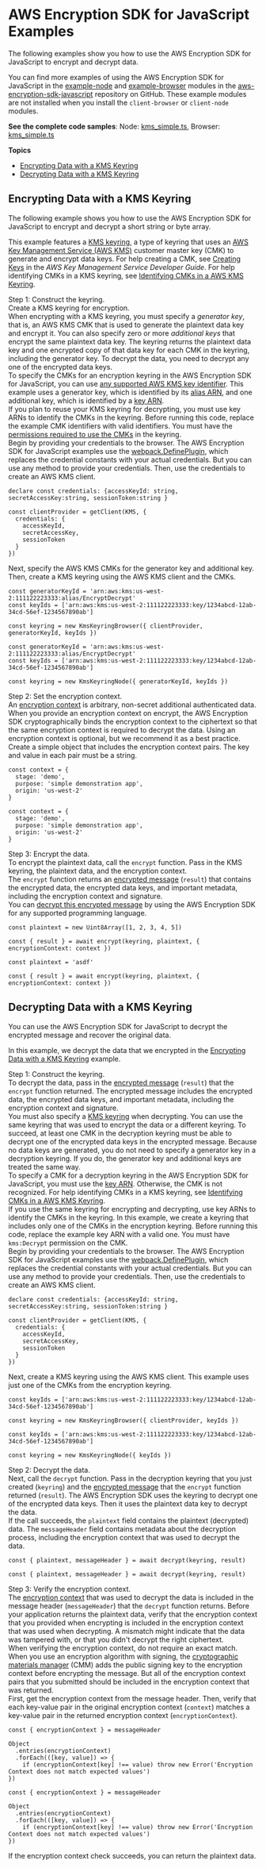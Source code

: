 # AWS Encryption SDK for JavaScript Examples<a name="js-examples"></a>

The following examples show you how to use the AWS Encryption SDK for JavaScript to encrypt and decrypt data\. 

You can find more examples of using the AWS Encryption SDK for JavaScript in the [example\-node](https://github.com/aws/aws-encryption-sdk-javascript/tree/master/modules/example-node) and [example\-browser](https://github.com/aws/aws-encryption-sdk-javascript/tree/master/modules/example-browser) modules in the [aws\-encryption\-sdk\-javascript](https://github.com/aws/aws-encryption-sdk-javascript/) repository on GitHub\. These example modules are not installed when you install the `client-browser` or `client-node` modules\.

**See the complete code samples**: Node: [kms\_simple\.ts](https://github.com/aws/aws-encryption-sdk-javascript/blob/master/modules/example-node/src/kms_simple.ts), Browser: [kms\_simple\.ts](https://github.com/aws/aws-encryption-sdk-javascript/blob/master/modules/example-browser/src/kms_simple.ts)

**Topics**
+ [Encrypting Data with a KMS Keyring](#javascript-example-encrypt)
+ [Decrypting Data with a KMS Keyring](#javascript-example-decrypt)

## Encrypting Data with a KMS Keyring<a name="javascript-example-encrypt"></a>

The following example shows you how to use the AWS Encryption SDK for JavaScript to encrypt and decrypt a short string or byte array\. 

This example features a [KMS keyring](choose-keyring.md#use-kms-keyring), a type of keyring that uses an [AWS Key Management Service \(AWS KMS\)](https://aws.amazon.com/kms/) customer master key \(CMK\) to generate and encrypt data keys\. For help creating a CMK, see [Creating Keys](https://docs.aws.amazon.com/kms/latest/developerguide/create-keys.html) in the *AWS Key Management Service Developer Guide*\. For help identifying CMKs in a KMS keyring, see [Identifying CMKs in a AWS KMS Keyring](choose-keyring.md#kms-keyring-id)\.

Step 1: Construct the keyring\.  
Create a KMS keyring for encryption\.   
When encrypting with a KMS keyring, you must specify a *generator key*, that is, an AWS KMS CMK that is used to generate the plaintext data key and encrypt it\. You can also specify zero or more *additional keys* that encrypt the same plaintext data key\. The keyring returns the plaintext data key and one encrypted copy of that data key for each CMK in the keyring, including the generator key\. To decrypt the data, you need to decrypt any one of the encrypted data keys\.  
To specify the CMKs for an encryption keyring in the AWS Encryption SDK for JavaScript, you can use [any supported AWS KMS key identifier](choose-keyring.md#kms-keyring-id)\. This example uses a generator key, which is identified by its [alias ARN](https://docs.aws.amazon.com/kms/latest/developerguide/concepts.html#key-id-alias-ARN), and one additional key, which is identified by a [key ARN](https://docs.aws.amazon.com/kms/latest/developerguide/concepts.html#key-id-key-ARN)\.  
If you plan to reuse your KMS keyring for decrypting, you must use key ARNs to identify the CMKs in the keyring\.
Before running this code, replace the example CMK identifiers with valid identifiers\. You must have the [permissions required to use the CMKs](choose-keyring.md#kms-keyring-permissions) in the keyring\.  
Begin by providing your credentials to the browser\. The AWS Encryption SDK for JavaScript examples use the [webpack\.DefinePlugin](https://webpack.js.org/plugins/define-plugin/), which replaces the credential constants with your actual credentials\. But you can use any method to provide your credentials\. Then, use the credentials to create an AWS KMS client\.  

```
declare const credentials: {accessKeyId: string, secretAccessKey:string, sessionToken:string }

const clientProvider = getClient(KMS, {
  credentials: {
    accessKeyId,
    secretAccessKey,
    sessionToken
  }
})
```
Next, specify the AWS KMS CMKs for the generator key and additional key\. Then, create a KMS keyring using the AWS KMS client and the CMKs\.  

```
const generatorKeyId = 'arn:aws:kms:us-west-2:111122223333:alias/EncryptDecrypt'
const keyIds = ['arn:aws:kms:us-west-2:111122223333:key/1234abcd-12ab-34cd-56ef-1234567890ab']

const keyring = new KmsKeyringBrowser({ clientProvider, generatorKeyId, keyIds })
```

```
const generatorKeyId = 'arn:aws:kms:us-west-2:111122223333:alias/EncryptDecrypt'
const keyIds = ['arn:aws:kms:us-west-2:111122223333:key/1234abcd-12ab-34cd-56ef-1234567890ab']

const keyring = new KmsKeyringNode({ generatorKeyId, keyIds })
```

Step 2: Set the encryption context\.  
An [encryption context](concepts.md#encryption-context) is arbitrary, non\-secret additional authenticated data\. When you provide an encryption context on encrypt, the AWS Encryption SDK cryptographically binds the encryption context to the ciphertext so that the same encryption context is required to decrypt the data\. Using an encryption context is optional, but we recommend it as a best practice\.  
Create a simple object that includes the encryption context pairs\. The key and value in each pair must be a string\.  

```
const context = {
  stage: 'demo',
  purpose: 'simple demonstration app',
  origin: 'us-west-2'
}
```

```
const context = {
  stage: 'demo',
  purpose: 'simple demonstration app',
  origin: 'us-west-2'
}
```

Step 3: Encrypt the data\.  
To encrypt the plaintext data, call the `encrypt` function\. Pass in the KMS keyring, the plaintext data, and the encryption context\.  
The `encrypt` function returns an [encrypted message](concepts.md#message) \(`result`\) that contains the encrypted data, the encrypted data keys, and important metadata, including the encryption context and signature\.  
You can [decrypt this encrypted message](#javascript-example-decrypt) by using the AWS Encryption SDK for any supported programming language\.  

```
const plaintext = new Uint8Array([1, 2, 3, 4, 5])

const { result } = await encrypt(keyring, plaintext, { encryptionContext: context })
```

```
const plaintext = 'asdf'

const { result } = await encrypt(keyring, plaintext, { encryptionContext: context })
```

## Decrypting Data with a KMS Keyring<a name="javascript-example-decrypt"></a>

You can use the AWS Encryption SDK for JavaScript to decrypt the encrypted message and recover the original data\.

In this example, we decrypt the data that we encrypted in the [Encrypting Data with a KMS Keyring](#javascript-example-encrypt) example\.

Step 1: Construct the keyring\.  
To decrypt the data, pass in the [encrypted message](concepts.md#message) \(`result`\) that the `encrypt` function returned\. The encrypted message includes the encrypted data, the encrypted data keys, and important metadata, including the encryption context and signature\.  
You must also specify a [KMS keyring](choose-keyring.md#use-kms-keyring) when decrypting\. You can use the same keyring that was used to encrypt the data or a different keyring\. To succeed, at least one CMK in the decryption keyring must be able to decrypt one of the encrypted data keys in the encrypted message\. Because no data keys are generated, you do not need to specify a generator key in a decryption keyring\. If you do, the generator key and additional keys are treated the same way\.  
To specify a CMK for a decryption keyring in the AWS Encryption SDK for JavaScript, you must use the [key ARN](https://docs.aws.amazon.com/kms/latest/developerguide/concepts.html#key-id-key-ARN)\. Otherwise, the CMK is not recognized\. For help identifying CMKs in a KMS keyring, see [Identifying CMKs in a AWS KMS Keyring](choose-keyring.md#kms-keyring-id)\.  
If you use the same keyring for encrypting and decrypting, use key ARNs to identify the CMKs in the keyring\.
In this example, we create a keyring that includes only one of the CMKs in the encryption keyring\. Before running this code, replace the example key ARN with a valid one\. You must have `kms:Decrypt` permission on the CMK\.  
Begin by providing your credentials to the browser\. The AWS Encryption SDK for JavaScript examples use the [webpack\.DefinePlugin](https://webpack.js.org/plugins/define-plugin/), which replaces the credential constants with your actual credentials\. But you can use any method to provide your credentials\. Then, use the credentials to create an AWS KMS client\.  

```
declare const credentials: {accessKeyId: string, secretAccessKey:string, sessionToken:string }

const clientProvider = getClient(KMS, {
  credentials: {
    accessKeyId,
    secretAccessKey,
    sessionToken
  }
})
```
Next, create a KMS keyring using the AWS KMS client\. This example uses just one of the CMKs from the encryption keyring\.  

```
const keyIds = ['arn:aws:kms:us-west-2:111122223333:key/1234abcd-12ab-34cd-56ef-1234567890ab']

const keyring = new KmsKeyringBrowser({ clientProvider, keyIds })
```

```
const keyIds = ['arn:aws:kms:us-west-2:111122223333:key/1234abcd-12ab-34cd-56ef-1234567890ab']

const keyring = new KmsKeyringNode({ keyIds })
```

Step 2: Decrypt the data\.  
Next, call the `decrypt` function\. Pass in the decryption keyring that you just created \(`keyring`\) and the [encrypted message](concepts.md#message) that the `encrypt` function returned \(`result`\)\. The AWS Encryption SDK uses the keyring to decrypt one of the encrypted data keys\. Then it uses the plaintext data key to decrypt the data\.  
If the call succeeds, the `plaintext` field contains the plaintext \(decrypted\) data\. The `messageHeader` field contains metadata about the decryption process, including the encryption context that was used to decrypt the data\.  

```
const { plaintext, messageHeader } = await decrypt(keyring, result)
```

```
const { plaintext, messageHeader } = await decrypt(keyring, result)
```

Step 3: Verify the encryption context\.  
The [encryption context](concepts.md#encryption-context) that was used to decrypt the data is included in the message header \(`messageHeader`\) that the `decrypt` function returns\. Before your application returns the plaintext data, verify that the encryption context that you provided when encrypting is included in the encryption context that was used when decrypting\. A mismatch might indicate that the data was tampered with, or that you didn't decrypt the right ciphertext\.  
When verifying the encryption context, do not require an exact match\. When you use an encryption algorithm with signing, the [cryptographic materials manager](concepts.md#crypt-materials-manager) \(CMM\) adds the public signing key to the encryption context before encrypting the message\. But all of the encryption context pairs that you submitted should be included in the encryption context that was returned\.  
First, get the encryption context from the message header\. Then, verify that each key\-value pair in the original encryption context \(`context`\) matches a key\-value pair in the returned encryption context \(`encryptionContext`\)\.  

```
const { encryptionContext } = messageHeader

Object
  .entries(encryptionContext)
  .forEach(([key, value]) => {
    if (encryptionContext[key] !== value) throw new Error('Encryption Context does not match expected values')
})
```

```
const { encryptionContext } = messageHeader

Object
  .entries(encryptionContext)
  .forEach(([key, value]) => {
    if (encryptionContext[key] !== value) throw new Error('Encryption Context does not match expected values')
})
```
If the encryption context check succeeds, you can return the plaintext data\.
